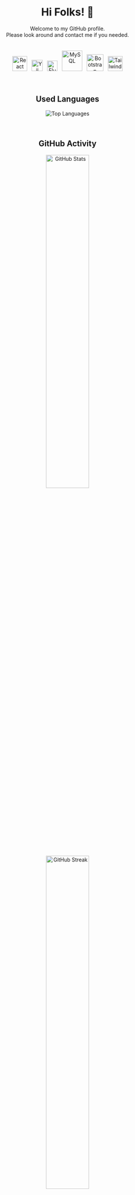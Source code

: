 <!-- Header
<p align="center">
  <img src="https://media3.giphy.com/media/v1.Y2lkPTc5MGI3NjExcjV1aGxvOXgya3prd2syM3E5azA3c213NDM0azA0cGpna3lobXM4biZlcD12MV9pbnRlcm5hbF9naWZfYnlfaWQmY3Q9Zw/CSOu7Wf6SFL1gxmV6k/giphy.gif" width="300" alt="Your Name">
</p>
-->

<h1 align="center">Hi Folks! 👋</h1>

<!-- Introduction -->
<p align="center">Welcome to my GitHub profile.
  <br>
  Please look around and contact me if you needed.

  <br>
  <br>
  <br>
  
  <img src="https://upload.wikimedia.org/wikipedia/commons/thumb/a/a7/React-icon.svg/1200px-React-icon.svg.png" alt="React" width="40">
  &nbsp;
  <img src="https://www.yiiframework.com/image/design/logo/yii3_sign.png" alt="Yii" width="30">
  &nbsp;
  <img src="https://storage.googleapis.com/cms-storage-bucket/0dbfcc7a59cd1cf16282.png" alt="Flutter" width="28">
  &nbsp;
  <img src="https://www.mysql.com/common/logos/logo-mysql-170x115.png" alt="MySQL" width="55">
  &nbsp;
  <img src="https://getbootstrap.com/docs/5.3/assets/brand/bootstrap-logo-shadow.png" alt="Bootstrap" width="45">
  &nbsp;
  <img src="https://www.sotatek.com/wp-content/uploads/2021/04/Tailwinds-CSS-1024x1024.png" alt="Tailwind CSS" width="40">
</p>

<br>

<!-- Skills -->
<h2 align="center">Used Languages</h2>
<p align="center">
  <img src="https://github-readme-stats-sigma-five.vercel.app/api/top-langs/?username=ryhmn&layout=compact&theme=radical" alt="Top Languages">
</p>

<br>

<!-- GitHub Stats -->
<h2 align="center">GitHub Activity</h2>
<p align="center">
  <img src="https://github-readme-stats-sigma-five.vercel.app/api?username=ryhmn&show_icons=true&theme=radical" alt="GitHub Stats" width="48%">

  <br>
  <br>
  
  <img src="https://github-readme-streak-stats.herokuapp.com/?user=ryhmn&theme=radical" alt="GitHub Streak" width="48%">
</p>

<!-- GitHub Contributions Graph
<h2 align="center">GitHub Contributions</h2>
<p align="center">
  <img src="https://activity-graph.herokuapp.com/graph?username=YourGitHubUsername&theme=react-dark" alt="GitHub Contributions" width="100%">
</p>
-->

<!-- Featured Projects
<h2 align="center">Featured Projects</h2>
<p align="center">
  <a href="https://github.com/YourGitHubUsername/Project1">Project 1</a>: Brief description of Project 1.<br>
  <a href="https://github.com/YourGitHubUsername/Project2">Project 2</a>: Brief description of Project 2.<br>
  <a href="https://github.com/YourGitHubUsername/Project3">Project 3</a>: Brief description of Project 3.
</p>
-->

<br>

<!-- Contact -->
<h2 align="center">Connect with Me</h2>
<p align="center">
  <a href="https://www.linkedin.com/in/dary-rahman/">
    <img src="https://img.shields.io/badge/@dary_rahman-blue?logo=linkedin" alt="LinkedIn">
  </a>
  <a href="https://www.instagram.com/dary_rahman/">
    <img src="https://img.shields.io/badge/@dary_rahman-red?logo=instagram&logoColor=white" alt="Instagram">
  </a>
</p>

<!-- Footer -->
<p align="center">
  <img src="https://komarev.com/ghpvc/?username=ryhmn" alt="Profile Views">
</p>

